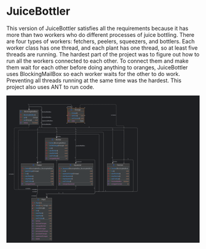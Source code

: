 # JuiceBottler

This version of JuiceBottler satisfies all the requirements because it has more than two workers who do different processes of juice bottling. There are four types of workers: fetchers, peelers, squeezers, and bottlers. Each worker class has one thread, and each plant has one thread, so at least five threads are running. The hardest part of the project was to figure out how to run all the workers
connected to each other. To connect them and make them wait for each other before doing anything to oranges, JuiceBottler uses BlockingMailBox so each worker waits for the other to do work. Preventing all threads running at the same time was the hardest. This project also uses ANT to run code. 

![UML](docs/UML.png)
